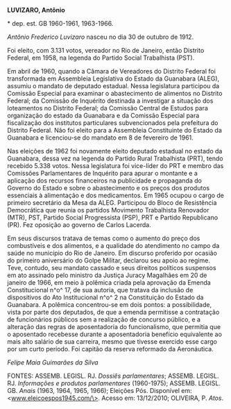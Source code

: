 **LUVIZARO, Antônio**

\* dep. est. GB 1960-1961, 1963-1966.

*Antônio Frederico Luvizaro* nasceu no dia 30 de outubro de 1912.

Foi eleito, com 3.131 votos, vereador no Rio de Janeiro, então Distrito
Federal, em 1958, na legenda do Partido Social Trabalhista (PST).

Em abril de 1960, quando a Câmara de Vereadores do Distrito Federal foi
transformada em Assembleia Legislativa do Estado da Guanabara (ALEG),
assumiu o mandato de deputado estadual. Nessa legislatura participou da
Comissão Especial para examinar o abastecimento de alimentos no Distrito
Federal; da Comissão de Inquérito destinada a investigar a situação dos
loteamentos no Distrito Federal; da Comissão Central de Estudos para
organização do estado da Guanabara e da Comissão Especial para
fiscalização dos institutos particulares subvencionados pela prefeitura
do Distrito Federal. Não foi eleito para a Assembleia Constituinte do
Estado da Guanabara e licenciou-se do mandato em 8 de fevereiro de 1961.

Nas eleições de 1962 foi novamente eleito deputado estadual no estado da
Guanabara, dessa vez na legenda do Partido Rural Trabalhista (PRT),
tendo recebido 5.338 votos. Nessa legislatura foi vice-líder do PRT e
membro das Comissões Parlamentares de Inquérito para apurar o montante e
a aplicação dos recursos financeiros na publicidade e propaganda do
Governo do Estado e sobre o abastecimento e os preços dos produtos
essenciais à alimentação e dos medicamentos. Em 1965 ocupou o cargo de
primeiro secretário da Mesa da ALEG. Participou do Bloco de Resistência
Democrática que reunia os partidos Movimento Trabalhista Renovador
(MTR), PST, Partido Social Progressista (PSP), PRT e Partido Republicano
(PR). Fez oposição ao governo de Carlos Lacerda.

Em seus discursos tratava de temas como o aumento do preço dos
combustíveis e dos alimentos, e a qualidade do atendimento no campo da
saúde no município do Rio de Janeiro. Em discurso proferido por ocasião
do primeiro aniversário do Golpe Militar, declarou seu apoio ao regime.
Teve, contudo, seu mandato cassado e seus direitos políticos suspensos
em ato assinado pelo ministro da Justiça Juracy Magalhães em 20 de
janeiro de 1966, em meio à polêmica criada pela aprovação da Emenda
Constitucional n^o^ 17, de sua autoria, que tratava da inclusão de
dispositivos do Ato Institucional n^o^ 2 na Constituição do Estado da
Guanabara. A polêmica concentrou-se em dois pontos: a possibilidade,
vista por parte dos deputados, de que a emenda permitisse a contratação
de funcionários públicos sem a realização de concurso público, e a
alteração das regras de aposentadoria do funcionalismo, que permitia que
o aposentado recebesse durante a aposentadoria benefício equivalente ao
mais alto salário de sua carreira, mesmo que tivesse exercido esse cargo
por um curto período. Foi capitão da reserva reformado da Aeronáutica.

*Felipe Maia Guimarães da Silva*

FONTES: ASSEMB. LEGISL. RJ. *Dossiês parlamentares*; ASSEMB. LEGISL. RJ.
*Informações e produtos parlamentares* (1960-1975); ASSEMB. LEGISL. GB.
*Anais* (1963, 1964, 1965, 1966); Eleições Pós. Disponível em:
\<www.eleicoespos1945.com/\>. Acesso em: 13/12/2010; OLIVEIRA, P.
*Atos*.
